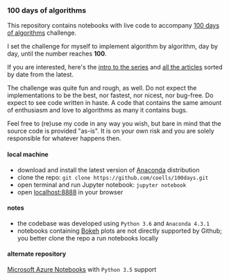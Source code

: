 ### 100 days of algorithms

This repository contains notebooks with live code to accompany [100 days of algorithms](https://medium.com/100-days-of-algorithms) challenge.

I set the challenge for myself to implement algorithm by algorithm, day by day, until the number reaches **100**.

If you are interested, here's the [intro to the series](https://medium.com/100-days-of-algorithms/100-days-of-algorithms-challenge-41996f7e1ec8) and [all the articles](https://medium.com/100-days-of-algorithms/latest) sorted by date from the latest.

The challenge was quite fun and rough, as well. Do not expect the implementations to be the best, nor fastest, nor nicest, nor bug-free. Do expect to see code written in haste. A code that contains the same amount of enthusiasm and love to algorithms as many it contains bugs.

Feel free to (re)use my code in any way you wish, but bare in mind that the source code is provided "as-is". It is on your own risk and you are solely responsible for whatever happens then.

#### local machine

- download and install the latest version of [Anaconda](https://www.continuum.io/downloads) distribution
- clone the repo: `git clone https://github.com/coells/100days.git`
- open terminal and run Jupyter notebook: `jupyter notebook`
- open [localhost:8888](http://localhost:8888/tree) in your browser

#### notes

- the codebase was developed using `Python 3.6` and `Anaconda 4.3.1`
- notebooks containing [Bokeh](http://bokeh.pydata.org/en/latest/) plots are not directly supported by Github; you better clone the repo a run notebooks locally

#### alternate repository

[Microsoft Azure Notebooks](https://notebooks.azure.com/coells/libraries/100days) with `Python 3.5` support

